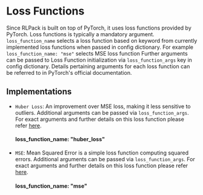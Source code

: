 # Loss Functions

Since RLPack is built on top of PyTorch, it uses loss functions provided by PyTorch. Loss functions is typically a 
mandatory argument. `loss_function_name` selects a loss function based on keyword from currently implemented loss 
functions when passed in config dictionary. For example `loss_function_name: "mse"` selects MSE loss function Further 
arguments can be passed to Loss Function initialization via `loss_function_args` key in config dictionary. Details 
pertaining arguments for each loss function can be referred to in PyTorch's official documentation.

## Implementations

- `Huber Loss`: An improvement over MSE loss, making it less sensitive to outliers. Additional arguments can be
passed via `loss_function_args`. For exact arguments and further details on this loss function please refer 
[here](https://pytorch.org/docs/stable/generated/torch.nn.HuberLoss.html). 
    #### loss_function_name: "huber_loss" 
- `MSE`: Mean Squared Error is a simple loss function computing squared errors. Additional arguments can be
passed via `loss_function_args`. For exact arguments and further details on this loss function please refer
[here](https://pytorch.org/docs/stable/generated/torch.nn.MSELoss.html).
    #### loss_function_name: "mse"